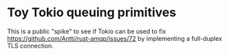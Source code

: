 # Toy Tokio queuing primitives

This is a public "spike" to see if Tokio can be used to fix https://github.com/Antti/rust-amqp/issues/72 by implementing a full-duplex TLS connection.
